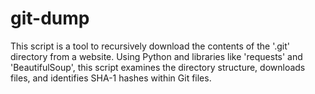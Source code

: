 # git-dump
This script is a tool to recursively download the contents of the '.git' directory from a website. Using Python and libraries like 'requests' and 'BeautifulSoup', this script examines the directory structure, downloads files, and identifies SHA-1 hashes within Git files.
